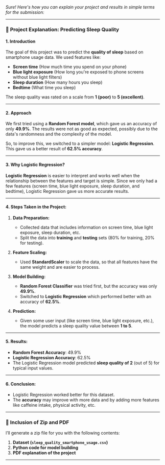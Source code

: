 *Sure! Here's how you can explain your project and results in simple terms for the submission:*

---

### 📝 **Project Explanation: Predicting Sleep Quality**

#### 1. **Introduction**

The goal of this project was to predict the **quality of sleep** based on smartphone usage data. We used features like:

* **Screen time** (How much time you spend on your phone)
* **Blue light exposure** (How long you're exposed to phone screens without blue light filters)
* **Sleep duration** (How many hours you sleep)
* **Bedtime** (What time you sleep)

The sleep quality was rated on a scale from **1 (poor)** to **5 (excellent)**.

---

#### 2. **Approach**

We first tried using a **Random Forest model**, which gave us an accuracy of only **49.9%**. The results were not as good as expected, possibly due to the data's randomness and the complexity of the model.

So, to improve this, we switched to a simpler model: **Logistic Regression**. This gave us a better result of **62.5% accuracy**.

---

#### 3. **Why Logistic Regression?**

**Logistic Regression** is easier to interpret and works well when the relationship between the features and target is simple. Since we only had a few features (screen time, blue light exposure, sleep duration, and bedtime), Logistic Regression gave us more accurate results.

---

#### 4. **Steps Taken in the Project:**

1. **Data Preparation:**

   * Collected data that includes information on screen time, blue light exposure, sleep duration, etc.
   * Split the data into **training** and **testing** sets (80% for training, 20% for testing).

2. **Feature Scaling:**

   * Used **StandardScaler** to scale the data, so that all features have the same weight and are easier to process.

3. **Model Building:**

   * **Random Forest Classifier** was tried first, but the accuracy was only **49.9%**.
   * Switched to **Logistic Regression** which performed better with an accuracy of **62.5%**.

4. **Prediction:**

   * Given some user input (like screen time, blue light exposure, etc.), the model predicts a sleep quality value between **1 to 5**.

---

#### 5. **Results:**

* **Random Forest Accuracy**: 49.9%
* **Logistic Regression Accuracy**: 62.5%
* The Logistic Regression model predicted **sleep quality of 2** (out of 5) for typical input values.

---

#### 6. **Conclusion:**

* Logistic Regression worked better for this dataset.
* The **accuracy** may improve with more data and by adding more features like caffeine intake, physical activity, etc.

---

### 🔗 **Inclusion of Zip and PDF**

I’ll generate a zip file for you with the following contents:

1. **Dataset (`sleep_quality_smartphone_usage.csv`)**
2. **Python code for model building**
3. **PDF explanation of the project**

---
